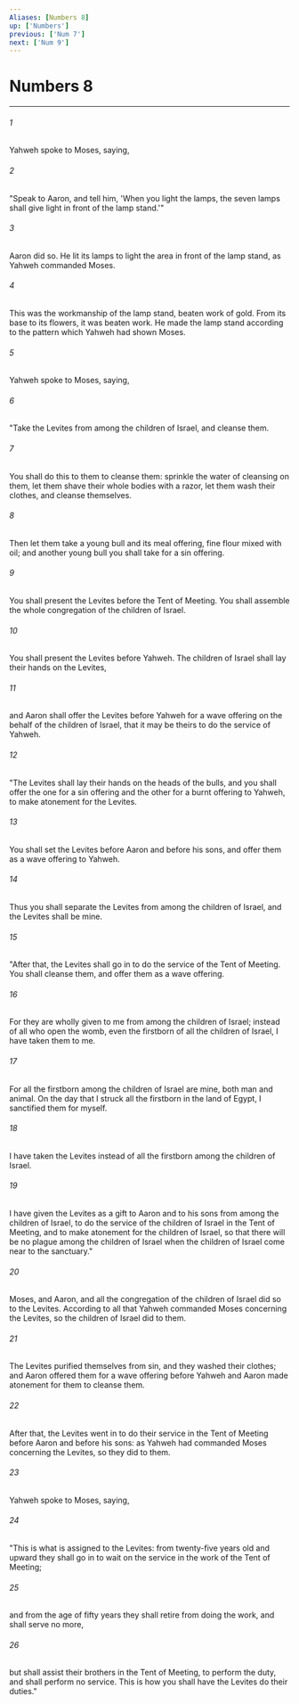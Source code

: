 ```yaml
---
Aliases: [Numbers 8]
up: ['Numbers']
previous: ['Num 7']
next: ['Num 9']
---
```

# Numbers 8
***





###### 1 

Yahweh spoke to Moses, saying, 



###### 2 

"Speak to Aaron, and tell him, 'When you light the lamps, the seven lamps shall give light in front of the lamp stand.'" 



###### 3 

Aaron did so. He lit its lamps to light the area in front of the lamp stand, as Yahweh commanded Moses. 



###### 4 

This was the workmanship of the lamp stand, beaten work of gold. From its base to its flowers, it was beaten work. He made the lamp stand according to the pattern which Yahweh had shown Moses. 



###### 5 

Yahweh spoke to Moses, saying, 



###### 6 

"Take the Levites from among the children of Israel, and cleanse them. 



###### 7 

You shall do this to them to cleanse them: sprinkle the water of cleansing on them, let them shave their whole bodies with a razor, let them wash their clothes, and cleanse themselves. 



###### 8 

Then let them take a young bull and its meal offering, fine flour mixed with oil; and another young bull you shall take for a sin offering. 



###### 9 

You shall present the Levites before the Tent of Meeting. You shall assemble the whole congregation of the children of Israel. 



###### 10 

You shall present the Levites before Yahweh. The children of Israel shall lay their hands on the Levites, 



###### 11 

and Aaron shall offer the Levites before Yahweh for a wave offering on the behalf of the children of Israel, that it may be theirs to do the service of Yahweh. 



###### 12 

"The Levites shall lay their hands on the heads of the bulls, and you shall offer the one for a sin offering and the other for a burnt offering to Yahweh, to make atonement for the Levites. 



###### 13 

You shall set the Levites before Aaron and before his sons, and offer them as a wave offering to Yahweh. 



###### 14 

Thus you shall separate the Levites from among the children of Israel, and the Levites shall be mine. 



###### 15 

"After that, the Levites shall go in to do the service of the Tent of Meeting. You shall cleanse them, and offer them as a wave offering. 



###### 16 

For they are wholly given to me from among the children of Israel; instead of all who open the womb, even the firstborn of all the children of Israel, I have taken them to me. 



###### 17 

For all the firstborn among the children of Israel are mine, both man and animal. On the day that I struck all the firstborn in the land of Egypt, I sanctified them for myself. 



###### 18 

I have taken the Levites instead of all the firstborn among the children of Israel. 



###### 19 

I have given the Levites as a gift to Aaron and to his sons from among the children of Israel, to do the service of the children of Israel in the Tent of Meeting, and to make atonement for the children of Israel, so that there will be no plague among the children of Israel when the children of Israel come near to the sanctuary." 



###### 20 

Moses, and Aaron, and all the congregation of the children of Israel did so to the Levites. According to all that Yahweh commanded Moses concerning the Levites, so the children of Israel did to them. 



###### 21 

The Levites purified themselves from sin, and they washed their clothes; and Aaron offered them for a wave offering before Yahweh and Aaron made atonement for them to cleanse them. 



###### 22 

After that, the Levites went in to do their service in the Tent of Meeting before Aaron and before his sons: as Yahweh had commanded Moses concerning the Levites, so they did to them. 



###### 23 

Yahweh spoke to Moses, saying, 



###### 24 

"This is what is assigned to the Levites: from twenty-five years old and upward they shall go in to wait on the service in the work of the Tent of Meeting; 



###### 25 

and from the age of fifty years they shall retire from doing the work, and shall serve no more, 



###### 26 

but shall assist their brothers in the Tent of Meeting, to perform the duty, and shall perform no service. This is how you shall have the Levites do their duties."
